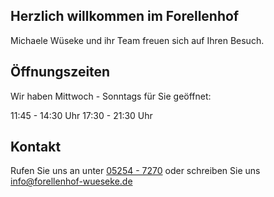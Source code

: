 ## Herzlich willkommen im Forellenhof
Michaele Wüseke und ihr Team freuen sich auf Ihren Besuch. 

## Öffnungszeiten
Wir haben Mittwoch - Sonntags für Sie geöffnet:

11:45 - 14:30 Uhr 
17:30 - 21:30 Uhr

## Kontakt
Rufen Sie uns an unter [05254 - 7270](tel:+4952547270) oder schreiben 
Sie uns [info@forellenhof-wueseke.de](mailto:info@forellenhof-wueseke.de)
